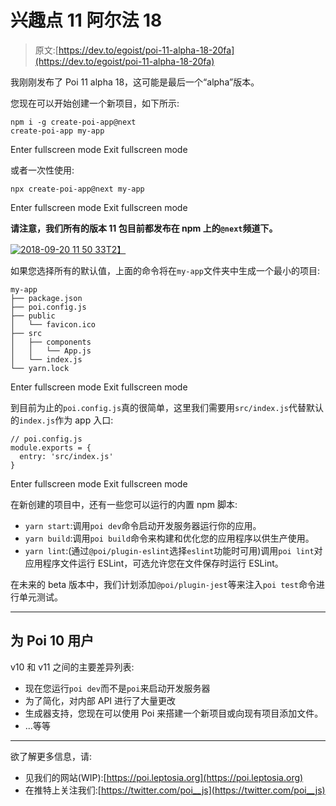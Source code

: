 # 兴趣点 11 阿尔法 18

> 原文:[https://dev.to/egoist/poi-11-alpha-18-20fa](https://dev.to/egoist/poi-11-alpha-18-20fa)

我刚刚发布了 Poi 11 alpha 18，这可能是最后一个“alpha”版本。

您现在可以开始创建一个新项目，如下所示:

```
npm i -g create-poi-app@next
create-poi-app my-app 
```

Enter fullscreen mode Exit fullscreen mode

或者一次性使用:

```
npx create-poi-app@next my-app 
```

Enter fullscreen mode Exit fullscreen mode

**请注意，我们所有的版本 11 包目前都发布在 npm 上的`@next`频道下。**

[![2018-09-20 11 50 33](../Images/1366a6afb68d038704dc370539047112.png)T2】](https://res.cloudinary.com/practicaldev/image/fetch/s--MIly7npm--/c_limit%2Cf_auto%2Cfl_progressive%2Cq_auto%2Cw_880/https://user-images.githubusercontent.com/8784712/45830567-054fdd00-bd30-11e8-85ae-421ea424477a.png)

如果您选择所有的默认值，上面的命令将在`my-app`文件夹中生成一个最小的项目:

```
my-app
├── package.json
├── poi.config.js
├── public
│   └── favicon.ico
├── src
│   ├── components
│   │   └── App.js
│   └── index.js
└── yarn.lock 
```

Enter fullscreen mode Exit fullscreen mode

到目前为止的`poi.config.js`真的很简单，这里我们需要用`src/index.js`代替默认的`index.js`作为 app 入口:

```
// poi.config.js
module.exports = {
  entry: 'src/index.js'
} 
```

Enter fullscreen mode Exit fullscreen mode

在新创建的项目中，还有一些您可以运行的内置 npm 脚本:

*   `yarn start`:调用`poi dev`命令启动开发服务器运行你的应用。
*   `yarn build`:调用`poi build`命令来构建和优化您的应用程序以供生产使用。
*   `yarn lint`:(通过`@poi/plugin-eslint`选择`eslint`功能时可用)调用`poi lint`对应用程序文件运行 ESLint，可选允许您在文件保存时运行 ESLint。

在未来的 beta 版本中，我们计划添加`@poi/plugin-jest`等来注入`poi test`命令进行单元测试。

* * *

## 为 Poi 10 用户

v10 和 v11 之间的主要差异列表:

*   现在您运行`poi dev`而不是`poi`来启动开发服务器
*   为了简化，对内部 API 进行了大量更改
*   生成器支持，您现在可以使用 Poi 来搭建一个新项目或向现有项目添加文件。
*   ...等等

* * *

欲了解更多信息，请:

*   见我们的网站(WIP):[https://poi.leptosia.org](https://poi.leptosia.org)
*   在推特上关注我们:[https://twitter.com/poi__js](https://twitter.com/poi__js)
